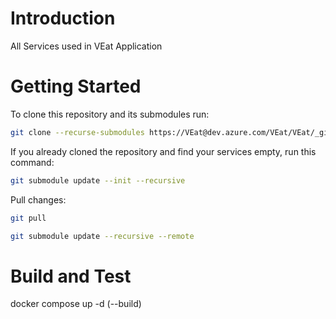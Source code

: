 # Introduction 
All Services used in VEat Application

# Getting Started
To clone this repository and its submodules run:
```bash
git clone --recurse-submodules https://VEat@dev.azure.com/VEat/VEat/_git/VEat%20Services
```

If you already cloned the repository and find your services empty, run this command:
```bash
git submodule update --init --recursive
```


Pull changes:

```bash
git pull
```

```bash
git submodule update --recursive --remote
```

# Build and Test
docker compose up -d (--build)